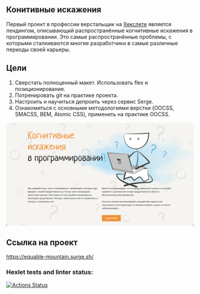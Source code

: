 ## Конитивные искажения

Первый проект в профессии верстальщик на [Хекслете](https://ru.hexlet.io/programs/layout-designer/projects/58) является лендингом, описывающий распространённые когнитивные искажения в программировании. Это самые распространённые проблемы, с которыми сталкиваются многие разработчики в самые различные периоды своей карьеры.

## Цели

1. Сверстать полноценный макет. Использовать flex и позиционирование.
2. Потренировать git на практике проекта.
3. Настроить и научиться депроить через сервис Serge.
4. Ознакомиться с основными методологиями верстки (OOCSS, SMACSS, BEM, Atomic CSS), применить на практике OOCSS.

![Image alt](https://github.com/Listag/cognitive-distortions-landing/blob/main/src/public/static/README.png)

## Ссылка на проект

https://equable-mountain.surge.sh/

### Hexlet tests and linter status:

[![Actions Status](https://github.com/Listag/layout-designer-project-lvl1/workflows/hexlet-check/badge.svg)](https://github.com/Listag/layout-designer-project-lvl1/actions)
